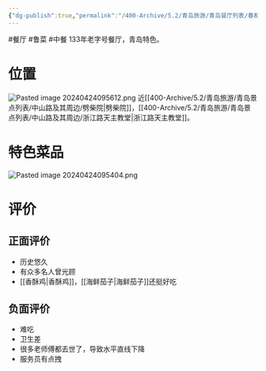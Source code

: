 ```yaml
---
{"dg-publish":true,"permalink":"/400-Archive/5.2/青岛旅游/青岛餐厅列表/春和楼/","tags":["餐厅","鲁菜","中餐"]}
---
```


#餐厅 #鲁菜 #中餐 
133年老字号餐厅，青岛特色。
# 位置
![Pasted image 20240424095612.png](/img/user/800-%E5%85%B6%E4%BB%96/801-%E5%9B%BE%E7%89%87/Pasted%20image%2020240424095612.png)
近[[400-Archive/5.2/青岛旅游/青岛景点列表/中山路及其周边/劈柴院\|劈柴院]]，[[400-Archive/5.2/青岛旅游/青岛景点列表/中山路及其周边/浙江路天主教堂\|浙江路天主教堂]]。
# 特色菜品
![Pasted image 20240424095404.png](/img/user/800-%E5%85%B6%E4%BB%96/801-%E5%9B%BE%E7%89%87/Pasted%20image%2020240424095404.png)
# 评价
## 正面评价
- 历史悠久
- 有众多名人曾光顾
- [[香酥鸡\|香酥鸡]]，[[海鲜茄子\|海鲜茄子]]还挺好吃
## 负面评价
- 难吃
- 卫生差
- 很多老师傅都去世了，导致水平直线下降
- 服务员有点拽
